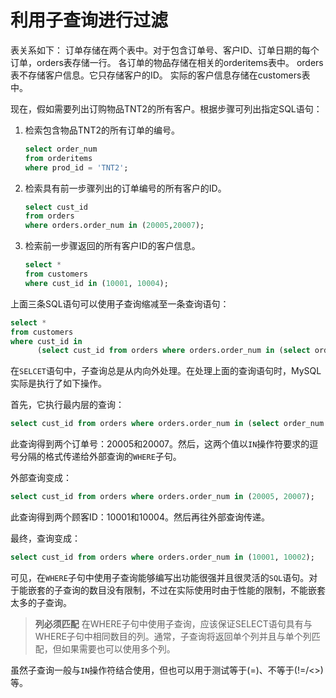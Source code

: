 # 利用子查询进行过滤

表关系如下：
订单存储在两个表中。对于包含订单号、客户ID、订单日期的每个订单，orders表存储一行。
各订单的物品存储在相关的orderitems表中。
orders表不存储客户信息。它只存储客户的ID。
实际的客户信息存储在customers表中。

现在，假如需要列出订购物品TNT2的所有客户。根据步骤可列出指定SQL语句：

1. 检索包含物品TNT2的所有订单的编号。

    ```sql
    select order_num 
    from orderitems 
    where prod_id = 'TNT2';
    ```

2. 检索具有前一步骤列出的订单编号的所有客户的ID。

    ```sql
    select cust_id
    from orders 
    where orders.order_num in (20005,20007);
    ```

3. 检索前一步骤返回的所有客户ID的客户信息。

    ```sql
    select * 
    from customers 
    where cust_id in (10001, 10004);
    ```

上面三条SQL语句可以使用子查询缩减至一条查询语句：

```sql
select *
from customers
where cust_id in
      (select cust_id from orders where orders.order_num in (select order_num from orderitems where prod_id = 'TNT2'));
```

在`SELCET`语句中，子查询总是从内向外处理。在处理上面的查询语句时，MySQL实际是执行了如下操作。

首先，它执行最内层的查询：

```sql
select cust_id from orders where orders.order_num in (select order_num from orderitems where prod_id = 'TNT2');
```

此查询得到两个订单号：20005和20007。然后，这两个值以`IN`操作符要求的逗号分隔的格式传递给外部查询的`WHERE`子句。

外部查询变成：

```sql
select cust_id from orders where orders.order_num in (20005, 20007);
```

此查询得到两个顾客ID：10001和10004。然后再往外部查询传递。

最终，查询变成：

```sql
select cust_id from orders where orders.order_num in (10001, 10002);
```

可见，在`WHERE`子句中使用子查询能够编写出功能很强并且很灵活的`SQL`语句。对于能嵌套的子查询的数目没有限制，不过在实际使用时由于性能的限制，不能嵌套太多的子查询。

> **列必须匹配**
> 在WHERE子句中使用子查询，应该保证SELECT语句具有与WHERE子句中相同数目的列。通常，子查询将返回单个列并且与单个列匹配，但如果需要也可以使用多个列。

虽然子查询一般与`IN`操作符结合使用，但也可以用于测试等于(=)、不等于(!=/<>)等。
